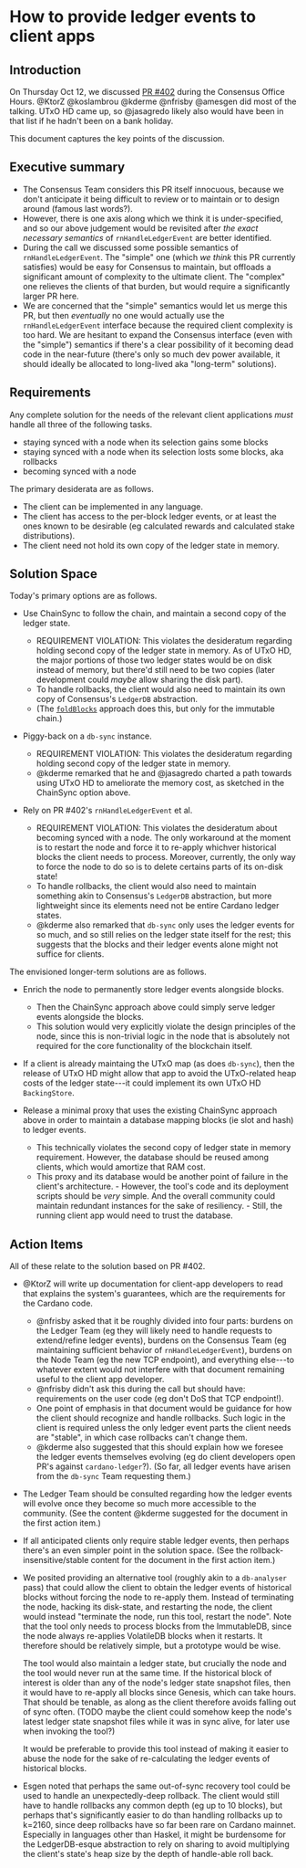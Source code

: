 # How to provide ledger events to client apps

## Introduction

On Thursday Oct 12, we discussed [PR #402](https://github.com/input-output-hk/ouroboros-consensus/pull/402) during the Consensus Office Hours.
@KtorZ @koslambrou @kderme @nfrisby @amesgen did most of the talking.
UTxO HD came up, so @jasagredo likely also would have been in that list if he hadn't been on a bank holiday.

This document captures the key points of the discussion.

## Executive summary

- The Consensus Team considers this PR itself innocuous, because we don't anticipate it being difficult to review or to maintain or to design around (famous last words?).
- However, there is one axis along which we think it is under-specified, and so our above judgement would be revisited after _the exact necessary semantics_ of `rnHandleLedgerEvent`  are better identified.
- During the call we discussed some possible semantics of `rnHandleLedgerEvent`.
  The "simple" one (which _we think_ this PR currently satisfies) would be easy for Consensus to maintain, but offloads a significant amount of complexity to the ultimate client.
  The "complex" one relieves the clients of that burden, but would require a significantly larger PR here.
- We are concerned that the "simple" semantics would let us merge this PR, but then _eventually_ no one would actually use the `rnHandleLedgerEvent` interface because the required client complexity is too hard.
  We are hesitant to expand the Consensus interface (even with the "simple") semantics if there's a clear possibility of it becoming dead code in the near-future (there's only so much dev power available, it should ideally be allocated to long-lived aka "long-term" solutions).

## Requirements

Any complete solution for the needs of the relevant client applications _must_ handle all three of the following tasks.

- staying synced with a node when its selection gains some blocks
- staying synced with a node when its selection losts some blocks, aka rollbacks
- becoming synced with a node

The primary desiderata are as follows.

- The client can be implemented in any language.
- The client has access to the per-block ledger events, or at least the ones known to be desirable (eg calculated rewards and calculated stake distributions).
- The client need not hold its own copy of the ledger state in memory.

## Solution Space

Today's primary options are as follows.

- Use ChainSync to follow the chain, and maintain a second copy of the ledger state.
    - REQUIREMENT VIOLATION: This violates the desideratum regarding holding second copy of the ledger state in memory.
      As of UTxO HD, the major portions of those two ledger states would be on disk instead of memory, but there'd still need to be two copies (later development could _maybe_ allow sharing the disk part).
    - To handle rollbacks, the client would also need to maintain its own copy of Consensus's `LedgerDB` abstraction.
    - (The [`foldBlocks`](https://input-output-hk.github.io/cardano-node/cardano-api/lib/Cardano-Api-LedgerState.html#v:foldBlocks) approach does this, but only for the immutable chain.)

- Piggy-back on a `db-sync` instance.
    - REQUIREMENT VIOLATION: This violates the desideratum regarding holding second copy of the ledger state in memory.
    - @kderme remarked that he and @jasagredo charted a path towards using UTxO HD to ameliorate the memory cost, as sketched in the ChainSync option above.

- Rely on PR #402's `rnHandleLedgerEvent` et al.
    - REQUIREMENT VIOLATION: This violates the desideratum about becoming synced with a node.
      The only workaround at the moment is to restart the node and force it to re-apply whichver historical blocks the client needs to process.
      Moreover, currently, the only way to force the node to do so is to delete certains parts of its on-disk state!
    - To handle rollbacks, the client would also need to maintain something akin to Consensus's `LedgerDB` abstraction, but more lightweight since its elements need not be entire Cardano ledger states.
    - @kderme also remarked that `db-sync` only uses the ledger events for so much, and so still relies on the ledger state itself for the rest; this suggests that the blocks and their ledger events alone might not suffice for clients.

The envisioned longer-term solutions are as follows.

- Enrich the node to permanently store ledger events alongside blocks.
    - Then the ChainSync approach above could simply serve ledger events alongside the blocks.
    - This solution would very explicitly violate the design principles of the node, since this is non-trivial logic in the node that is absolutely not required for the core functionality of the blockchain itself.

- If a client is already maintaing the UTxO map (as does `db-sync`), then the release of UTxO HD might allow that app to avoid the UTxO-related heap costs of the ledger state---it could implement its own UTxO HD `BackingStore`.

- Release a minimal proxy that uses the existing ChainSync approach above in order to maintain a database mapping blocks (ie slot and hash) to ledger events.
    - This technically violates the second copy of ledger state in memory requirement.
      However, the database should be reused among clients, which would amortize that RAM cost.
    - This proxy and its database would be another point of failure in the client's architecture.
          - However, the tool's code and its deployment scripts should be _very_ simple.
            And the overall community could maintain redundant instances for the sake of resiliency.
          - Still, the running client app would need to trust the database.

## Action Items

All of these relate to the solution based on PR #402.

- @KtorZ will write up documentation for client-app developers to read that explains the system's guarantees, which are the requirements for the Cardano code.
    - @nfrisby asked that it be roughly divided into four parts: burdens on the Ledger Team (eg they will likely need to handle requests to extend/refine ledger events), burdens on the Consensus Team (eg maintaining sufficient behavior of `rnHandleLedgerEvent`), burdens on the Node Team (eg the new TCP endpoint), and everything else---to whatever extent would not interfere with that document remaining useful to the client app developer.
    - @nfrisby didn't ask this during the call but should have: requirements on the user code (eg don't DoS that TCP endpoint!).
    - One point of emphasis in that document would be guidance for how the client should recognize and handle rollbacks.
      Such logic in the client is required unless the only ledger event parts the client needs are "stable", in which case rollbacks can't change them.
    - @kderme also suggested that this should explain how we foresee the ledger events themselves evolving (eg do client developers open PR's against `cardano-ledger`?).
      (So far, all ledger events have arisen from the `db-sync` Team requesting them.)

- The Ledger Team should be consulted regarding how the ledger events will evolve once they become so much more accessible to the community.
  (See the content @kderme suggested for the document in the first action item.)

- If all anticipated clients only require stable ledger events, then perhaps there's an even simpler point in the solution space.
  (See the rollback-insensitive/stable content for the document in the first action item.)

- We posited providing an alternative tool (roughly akin to a `db-analyser` pass) that could allow the client to obtain the ledger events of historical blocks without forcing the node to re-apply them.
  Instead of terminating the node, hacking its disk-state, and restarting the node, the client would instead "terminate the node, run this tool, restart the node".
  Note that the tool only needs to process blocks from the ImmutableDB, since the node always re-applies VolatileDB blocks when it restarts.
  It therefore should be relatively simple, but a prototype would be wise.

  The tool would also maintain a ledger state, but crucially the node and the tool would never run at the same time.
  If the historical block of interest is older than any of the node's ledger state snapshot files, then it would have to re-apply all blocks since Genesis, which can take hours.
  That should be tenable, as along as the client therefore avoids falling out of sync often.
  (TODO maybe the client could somehow keep the node's latest ledger state snapshot files while it was in sync alive, for later use when invoking the tool?)

  It would be preferable to provide this tool instead of making it easier to abuse the node for the sake of re-calculating the ledger events of historical blocks.

- Esgen noted that perhaps the same out-of-sync recovery tool could be used to handle an unexpectedly-deep rollback.
  The client would still have to handle rollbacks any common depth (eg up to 10 blocks), but perhaps that's significantly easier to do than handling rollbacks up to k=2160, since deep rollbacks have so far been rare on Cardano mainnet.
  Especially in languages other than Haskel, it might be burdensome for the LedgerDB-esque abstraction to rely on sharing to avoid multiplying the client's state's heap size by the depth of handle-able roll back.

